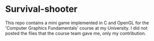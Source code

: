 # Survival-shooter
This repo contains a mini game implemented in C and OpenGL for the 'Computer Graphics Fundamentals' course at my University. I did not posted the files that the course team gave me, only my contribution.
